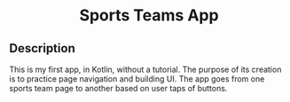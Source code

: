 <h1 align="center">Sports Teams App</h1>
<h2>Description</h2>
  <p>This is my first app, in Kotlin, without a tutorial. The purpose of its creation is to practice page navigation and building UI. The app
    goes from one sports team page to another based on user taps of buttons.</p>
